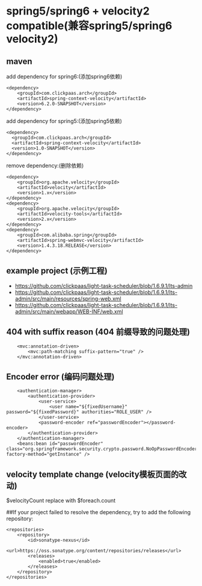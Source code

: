 # spring5/spring6 + velocity2 compatible(兼容spring5/spring6 velocity2)
## maven 
add dependency for spring6:(添加spring6依赖)
```
<dependency>
    <groupId>com.clickpaas.arch</groupId>
    <artifactId>spring-context-velocity</artifactId>
    <version>6.2.0-SNAPSHOT</version>
</dependency>
```
add dependency for spring5:(添加spring5依赖)
```
<dependency>
  <groupId>com.clickpaas.arch</groupId>
  <artifactId>spring-context-velocity</artifactId>
  <version>1.0-SNAPSHOT</version>
</dependency>
```
remove dependency:(删除依赖)
```
<dependency>
	<groupId>org.apache.velocity</groupId>
	<artifactId>velocity</artifactId>
	<version>1.x</version>
</dependency>
<dependency>
	<groupId>org.apache.velocity</groupId>
	<artifactId>velocity-tools</artifactId>
	<version>2.x</version>
</dependency>
<dependency>
    <groupId>com.alibaba.spring</groupId>
    <artifactId>spring-webmvc-velocity</artifactId>
    <version>1.4.3.18.RELEASE</version>
</dependency>
```

## example project (示例工程)
- https://github.com/clickpaas/light-task-scheduler/blob/1.6.9.1/lts-admin
- https://github.com/clickpaas/light-task-scheduler/blob/1.6.9.1/lts-admin/src/main/resources/spring-web.xml
- https://github.com/clickpaas/light-task-scheduler/blob/1.6.9.1/lts-admin/src/main/webapp/WEB-INF/web.xml

## 404 with suffix reason (404 前缀导致的问题处理)
```
    <mvc:annotation-driven>
        <mvc:path-matching suffix-pattern="true" />
    </mvc:annotation-driven>
```
## Encoder error (编码问题处理)
```
	<authentication-manager>
		<authentication-provider>
			<user-service>
				<user name="${fixedUsername}" password="${fixedPassword}" authorities="ROLE_USER" />
			</user-service>
			<password-encoder ref="passwordEncoder"></password-encoder>
		</authentication-provider>
	</authentication-manager>
	<beans:bean id="passwordEncoder" class="org.springframework.security.crypto.password.NoOpPasswordEncoder" factory-method="getInstance" />
```
## velocity template change (velocity模板页面的改动)
$velocityCount replace with $foreach.count


##If your project failed to resolve the dependency, try to add the following repository:
```
<repositories>
    <repository>
        <id>sonatype-nexus</id>
        <url>https://oss.sonatype.org/content/repositories/releases</url>
        <releases>
            <enabled>true</enabled>
        </releases>
    </repository>
</repositories>
```